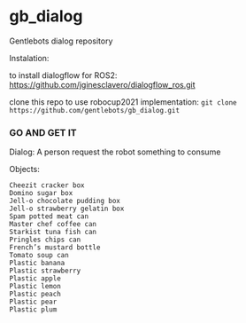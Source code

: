 # gb_dialog
Gentlebots dialog repository

Instalation:

to install dialogflow for ROS2: https://github.com/jginesclavero/dialogflow_ros.git

clone this repo to use robocup2021 implementation: `git clone https://github.com/gentlebots/gb_dialog.git`

### GO AND GET IT

Dialog: A person request the robot something to consume

Objects: 
```
Cheezit cracker box
Domino sugar box
Jell-o chocolate pudding box
Jell-o strawberry gelatin box
Spam potted meat can
Master chef coffee can
Starkist tuna fish can
Pringles chips can
French’s mustard bottle
Tomato soup can
Plastic banana
Plastic strawberry
Plastic apple
Plastic lemon
Plastic peach
Plastic pear
Plastic plum
```
